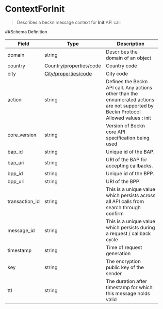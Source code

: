 # ContextForInit

> Describes a beckn message context for **Init** API call

##Schema Definition

| **Field**      | **Type**                                                                  | **Description**                                                                                                                            |
| -------------- | ------------------------------------------------------------------------- | ------------------------------------------------------------------------------------------------------------------------------------------ |
| domain         | string                                                                    | Describes the domain of an object                                                                                                          |
| country        | [Country/properties/code](/reference/0.9.3/core/schema-reference/country) | Country code                                                                                                                               |
| city           | [City/properties/code](/reference/0.9.3/core/schema-reference/city)       | City code                                                                                                                                  |
| action         | string                                                                    | Defines the Beckn API call. Any actions other than the ennumerated actions are not supported by Beckn Protocol <br/> Allowed values : init |
| core_version   | string                                                                    | Version of Beckn core API specification being used                                                                                         |
| bap_id         | string                                                                    | Unique id of the BAP.                                                                                                                      |
| bap_uri        | string                                                                    | URI of the BAP for accepting callbacks.                                                                                                    |
| bpp_id         | string                                                                    | Unique id of the BPP.                                                                                                                      |
| bpp_uri        | string                                                                    | URI of the BPP.                                                                                                                            |
| transaction_id | string                                                                    | This is a unique value which persists across all API calls from search through confirm                                                     |
| message_id     | string                                                                    | This is a unique value which persists during a request / callback cycle                                                                    |
| timestamp      | string                                                                    | Time of request generation                                                                                                                 |
| key            | string                                                                    | The encryption public key of the sender                                                                                                    |
| ttl            | string                                                                    | The duration after timestamp for which this message holds valid                                                                            |
